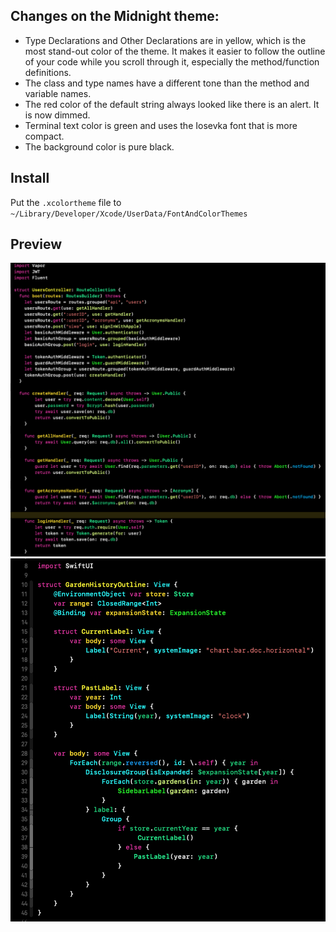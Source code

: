 ## Changes on the Midnight theme:
* Type Declarations and Other Declarations are in yellow, which is the most stand-out color of the theme. It makes it easier to follow the outline of your code while you scroll through it, especially the method/function definitions.
* The class and type names have a different tone than the method and variable names.
* The red color of the default string always looked like there is an alert. It is now dimmed.
* Terminal text color is green and uses the Iosevka font that is more compact.
* The background color is pure black.
## Install
Put the `.xcolortheme` file to `~/Library/Developer/Xcode/UserData/FontAndColorThemes`
## Preview
![](screenshots/vapor_userscontroller.png)
![](screenshots/swiftui_garden.png)
